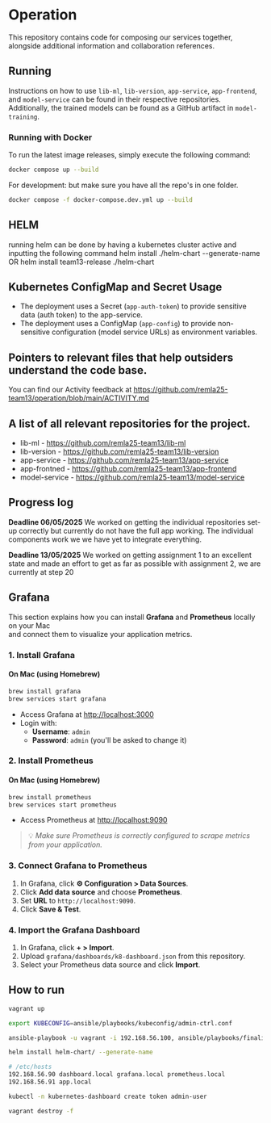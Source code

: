 # Operation
This repository contains code for composing our services together, alongside additional information and collaboration references.

## Running
Instructions on how to use `lib-ml`, `lib-version`, `app-service`, `app-frontend`, and `model-service` can be found in their respective repositories. Additionally, the trained models can be found as a GitHub artifact in `model-training`.

### Running with Docker
To run the latest image releases, simply execute the following command:

```bash
docker compose up --build
```

For development: but make sure you have all the repo's in one folder. 

```bash
docker compose -f docker-compose.dev.yml up --build
```

## HELM
running helm can be done by having a kubernetes cluster active and inputting the following command
helm install ./helm-chart --generate-name OR
helm install team13-release ./helm-chart

## Kubernetes ConfigMap and Secret Usage

- The deployment uses a Secret (`app-auth-token`) to provide sensitive data (auth token) to the app-service.
- The deployment uses a ConfigMap (`app-config`) to provide non-sensitive configuration (model service URLs) as environment variables.

## Pointers to relevant files that help outsiders understand the code base.
You can find our Activity feedback at https://github.com/remla25-team13/operation/blob/main/ACTIVITY.md

## A list of all relevant repositories for the project.
- lib-ml - https://github.com/remla25-team13/lib-ml
- lib-version - https://github.com/remla25-team13/lib-version
- app-service - https://github.com/remla25-team13/app-service
- app-frontned - https://github.com/remla25-team13/app-frontend
- model-service - https://github.com/remla25-team13/model-service

## Progress log
**Deadline 06/05/2025** We worked on getting the individual repositories set-up correctly but currently do not have the full app working. The individual components work we we have yet to integrate everything.

**Deadline 13/05/2025** We worked on getting assignment 1 to an excellent state and made an effort to get as far as possible with assignment 2, we are currently at step 20

## Grafana

This section explains how you can install **Grafana** and **Prometheus** locally on your Mac  
and connect them to visualize your application metrics.

### 1. Install Grafana

#### On Mac (using Homebrew)
```bash
brew install grafana
brew services start grafana
```

- Access Grafana at [http://localhost:3000](http://localhost:3000)
- Login with:
  - **Username**: `admin`
  - **Password**: `admin` (you'll be asked to change it)

### 2. Install Prometheus

#### On Mac (using Homebrew)
```bash
brew install prometheus
brew services start prometheus
```

- Access Prometheus at [http://localhost:9090](http://localhost:9090)

> 💡 _Make sure Prometheus is correctly configured to scrape metrics from your application._

### 3. Connect Grafana to Prometheus

1. In Grafana, click **⚙️  Configuration > Data Sources**.
2. Click **Add data source** and choose **Prometheus**.
3. Set **URL** to `http://localhost:9090`.
4. Click **Save & Test**.

### 4. Import the Grafana Dashboard

1. In Grafana, click **+ > Import**.
2. Upload `grafana/dashboards/k8-dashboard.json` from this repository.
3. Select your Prometheus data source and click **Import**.


## How to run

```bash
vagrant up

export KUBECONFIG=ansible/playbooks/kubeconfig/admin-ctrl.conf

ansible-playbook -u vagrant -i 192.168.56.100, ansible/playbooks/finalization.yml

helm install helm-chart/ --generate-name

# /etc/hosts
192.168.56.90 dashboard.local grafana.local prometheus.local
192.168.56.91 app.local

kubectl -n kubernetes-dashboard create token admin-user

vagrant destroy -f
```